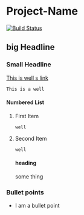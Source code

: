 # Project-Name
[![Build Status](https://travis-ci.org/vvanaparthi/TestNodeApp2.svg?branch=master)](https://travis-ci.org/vvanaparthi/TestNodeApp2)
## big Headline

### Small Headline

[This is well s link](http://google.com)

```
This is a well
```

#### Numbered List

1. First Item
    ```
    well
    ```

2. Second Item
    ```
    well
    ```
    #### heading
    some thing

### Bullet points

- I am a bullet point
